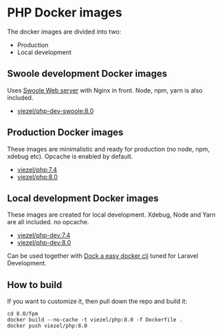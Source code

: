 # PHP Docker images

The docker images are divided into two:

* Production 
* Local development

## Swoole development Docker images

Uses [Swoole Web server](https://www.swoole.co.uk) with Nginx in front. Node, npm, yarn is also included.

-	[viezel/php-dev-swoole:8.0](https://github.com/viezel/php/blob/master/8.0/dev-swoole/Dockerfile)


## Production Docker images

These images are minimalistic and ready for production (no node, npm, xdebug etc). Opcache is enabled by default. 

-	[viezel/php:7.4](https://github.com/viezel/php/blob/master/7.4/fpm/Dockerfile)
-	[viezel/php:8.0](https://github.com/viezel/php/blob/master/8.0/fpm/Dockerfile)


## Local development Docker images

These images are created for local development. Xdebug, Node and Yarn are all included. no opcache. 

-	[viezel/php-dev:7.4](https://github.com/viezel/php/blob/master/7.4/dev/Dockerfile)
-	[viezel/php-dev:8.0](https://github.com/viezel/php/blob/master/8.0/dev/Dockerfile)

Can be used together with [Dock a easy docker cli](https://github.com/viezel/dock) tuned for Laravel Development.

## How to build

If you want to customize it, then pull down the repo and build it:

```
cd 8.0/fpm
docker build --no-cache -t viezel/php:8.0 -f Dockerfile .
docker push viezel/php:8.0
```
